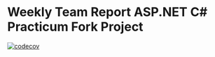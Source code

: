# Weekly Team Report ASP.NET C# Practicum Fork Project 
[![codecov](https://codecov.io/gh/koshelevandrey/weekly-team-report-asp-net/branch/feature/add-web-api/graph/badge.svg?token=MS3LQNT6LE)](https://codecov.io/gh/koshelevandrey/weekly-team-report-asp-net)
